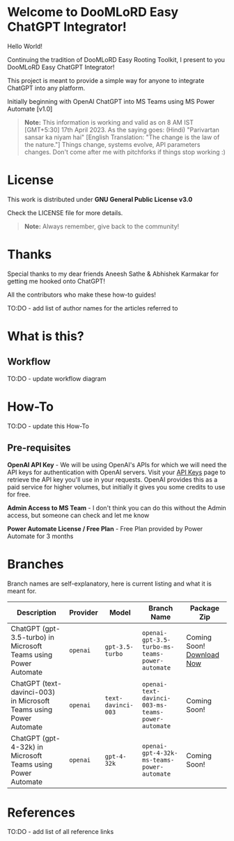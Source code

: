 # Welcome to DooMLoRD Easy ChatGPT Integrator!

Hello World!

Continuing the tradition of DooMLoRD Easy Rooting Toolkit, I present to you DooMLoRD Easy ChatGPT Integrator!

This project is meant to provide a simple way for anyone to integrate ChatGPT into any platform.

Initially beginning with OpenAI ChatGPT into MS Teams using MS Power Automate [v1.0]

> **Note:** This information is working and valid as on 8 AM IST [GMT+5:30] 17th April 2023. 
> As the saying goes: (Hindi) "Parivartan sansar ka niyam hai" [English Translation: "The change is the law of the nature."]
> Things change, systems evolve, API parameters changes. Don't come after me with pitchforks if things stop working :)

# License

This work is distributed under **GNU General Public License v3.0**

Check the LICENSE file for more details.

> **Note:** Always remember, give back to the community!


# Thanks

Special thanks to my dear friends Aneesh Sathe & Abhishek Karmakar for getting me hooked onto ChatGPT!

All the contributors who make these how-to guides! 

TO:DO - add list of author names for the articles referred to


# What is this?

## Workflow

TO:DO - update workflow diagram


# How-To

TO:DO - update this How-To

## Pre-requisites

**OpenAI API Key** - We will be using OpenAI's APIs for which we will need the API keys for authentication with OpenAI servers. Visit your [API Keys](https://platform.openai.com/account/api-keys) page to retrieve the API key you'll use in your requests. OpenAI provides this as a paid service for higher volumes, but initially it gives you some credits to use for free.

**Admin Access to MS Team** - I don't think you can do this without the Admin access, but someone can check and let me know

**Power Automate License / Free Plan** - Free Plan provided by Power Automate for 3 months


# Branches

Branch names are self-explanatory, here is current listing and what it is meant for.

|Description                |Provider                          |Model                          |Branch Name                          |Package Zip                         |
|----------------|-------------------------------|-------------------------------|-------------------------------|-----------------------------|
|ChatGPT (gpt-3.5-turbo) in Microsoft Teams using Power Automate|`openai`            |`gpt-3.5-turbo`            |`openai-gpt-3.5-turbo-ms-teams-power-automate`            |Coming Soon! [Download Now](#)            |
|ChatGPT (text-davinci-003) in Microsoft Teams using Power Automate|`openai`            |`text-davinci-003`            |`openai-text-davinci-003-ms-teams-power-automate`            | Coming Soon!            |
|ChatGPT (gpt-4-32k) in Microsoft Teams using Power Automate|`openai`            |`gpt-4-32k`            |`openai-gpt-4-32k-ms-teams-power-automate`            | Coming Soon!          |


# References

TO:DO - add list of all reference links
